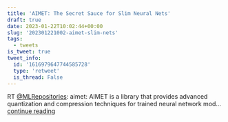 ```yaml
---
title: 'AIMET: The Secret Sauce for Slim Neural Nets'
draft: true
date: 2023-01-22T10:02:44+00:00
slug: '202301221002-aimet-slim-nets'
tags:
  - tweets
is_tweet: true
tweet_info:
  id: '1616979647744585728'
  type: 'retweet'
  is_thread: False
---
```




RT [@MLRepositories](https://x.com/MLRepositories): aimet: AIMET is a library that provides advanced quantization and compression techniques for trained neural network mod… [continue reading](https://x.com/sytelus/status/1616979647744585728)
